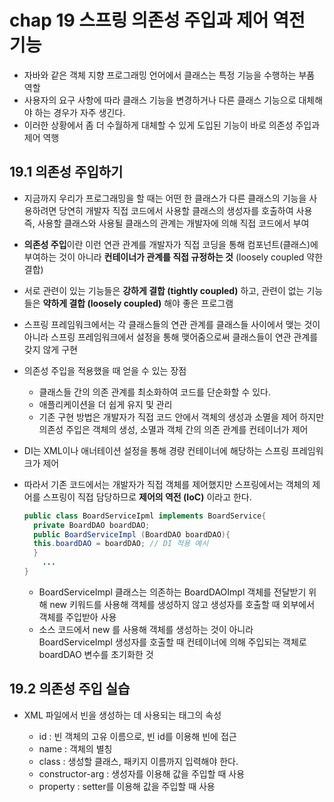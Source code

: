 # chap 19 스프링 의존성 주입과 제어 역전 기능

- 자바와 같은 객체 지향 프로그래밍 언어에서 클래스는 특정 기능을 수행하는 부품 역할
- 사용자의 요구 사항에 따라 클래스 기능을 변경하거나 다른 클래스 기능으로 대체해야 하는 경우가 자주 생긴다.
- 이러한 상황에서 좀 더 수월하게 대체할 수 있게 도입된 기능이 바로 의존성 주입과 제어 역행



## 19.1 의존성 주입하기

- 지금까지 우리가 프로그래밍을 할 때는 어떤 한 클래스가 다른 클래스의 기능을 사용하려면 당연히 개발자 직접 코드에서 사용할 클래스의 생성자를 호출하여 사용 즉, 사용할 클래스와 사용될 클래스의 관계는 개발자에 의해 직접 코드에서 부여

- **의존성 주입**이란 이런 연관 관계를 개발자가 직접 코딩을 통해 컴포넌트(클래스)에 부여하는 것이 아니라 **컨테이너가 관계를 직접 규정하는 것** (loosely coupled 약한 결합)

- 서로 관련이 있는 기능들은 **강하게 결합 (tightly coupled)** 하고, 관련이 없는 기능들은 **약하게 결합 (loosely coupled)** 해야 좋은 프로그램

- 스프링 프레임워크에서는 각 클래스들의 연관 관계를 클래스들 사이에서 맺는 것이 아니라 스프링 프레임워크에서 설정을 통해 맺어줌으로써 클래스들이 연관 관계를 갖지 않게 구현

- 의존성 주입을 적용했을 때 얻을 수 있는 장점

  - 클래스들 간의 의존 관계를 최소화하여 코드를 단순화할 수 있다.
  - 애플리케이션을 더 쉽게 유지 및 관리
  - 기존 구현 방법은 개발자가 직접 코드 안에서 객체의 생성과 소멸을 제어 하지만 의존성 주입은 객체의 생성, 소멸과 객체 간의 의존 관계를 컨테이너가 제어

-  DI는  XML이나 애너테이션 설정을 통해 경량 컨테이너에 해당하는 스프링 프레임워크가 제어

- 따라서 기존 코드에서는 개발자가 직접 객체를 제어했지만 스프링에서는 객체의 제어를 스프링이 직접 담당하므로 **제어의 역전 (IoC)** 이라고 한다.

  ```java
  public class BoardServiceIpml implements BoardService{
  	private BoardDAO boardDAO;
  	public BoardServiceImpl (BoardDAO boardDAO){
  	this.boardDAO = boardDAO; // DI 적용 예시
  	}
      ...
  }
  ```

  - BoardServiceImpl 클래스는 의존하는 BoardDAOImpl 객체를 전달받기 위해 new 키워드를 사용해 객체를 생성하지 않고 생성자를 호출할 때 외부에서 객체를 주입받아 사용
  - 소스 코드에서 new 를 사용해 객체를 생성하는 것이 아니라 BoardServiceImpl 생성자를 호출할 때 컨테이너에 의해 주입되는 객체로 boardDAO 변수를 초기화한 것



## 19.2 의존성 주입 실습

- XML 파일에서 빈을 생성하는 데 사용되는 <bean> 태그의 속성
  - id : 빈 객체의 고유 이름으로, 빈 id를 이용해 빈에 접근
  - name : 객체의 별칭
  - class : 생성할 클래스, 패키지 이름까지 입력해야 한다.
  - constructor-arg : 생성자를 이용해 값을 주입할 때 사용
  - property : setter를 이용해 값을 주입할 때 사용